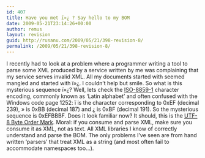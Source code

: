 ```yaml
---
id: 407
title: Have you met ï»¿ ? Say hello to my BOM
date: 2009-05-21T23:14:26+00:00
author: remus
layout: revision
guid: http://rusanu.com/2009/05/21/398-revision-8/
permalink: /2009/05/21/398-revision-8/
---
```

I recently had to look at a problem where a programmer writing a tool to parse some XML produced by a service written by me was complaining that my service serves invalid XML. All my documents started with seemed mangled and started with &#239;&#187;&#191;. I couldn&#8217;t help but smile. So what is this mysterious sequence &#239;&#187;&#191;? Well, lets check the <a href="http://en.wikipedia.org/wiki/ISO_8859-1" target="_blank">ISO-8859-1</a> character encoding, commonly known as &#8216;Latin alphabet&#8217; and often confused with the Windows code page 1252: &#239; is the character corresponding to 0xEF (decimal 239), &#187; is 0xBB (decimal 187) and &#191; is 0xBF (decimal 191). So the mysterious sequence is 0xEFBBBF. Does it look familiar now? It should, this is the <a href="http://en.wikipedia.org/wiki/Byte-order_mark" target="_blank">UTF-8 Byte Order Mark</a>. Moral: if you consume and parse XML, make sure you consume it as XML, not as text. All XML libraries I know of correctly understand and parse the BOM. The only problems I&#8217;ve seen are from hand written &#8216;parsers&#8217; that treat XML as a string (and most often fail to accommodate namespaces too&#8230;).
